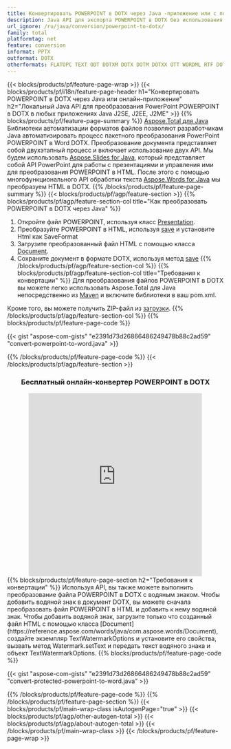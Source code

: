 ```yaml
---
title: Конвертировать POWERPOINT в DOTX через Java -приложение или с помощью бесплатного онлайн-конвертера 
description: Java API для экспорта POWERPOINT в DOTX без использования Microsoft Word или PowerPoint или онлайн. Быстро протестируйте бесплатный онлайн-конвертер POT в CSV, прежде чем интегрировать код. 
url_ignore: /ru/java/conversion/powerpoint-to-dotx/
family: total
platformtag: net
feature: conversion
informat: PPTX
outformat: DOTX
otherformats: FLATOPC TEXT ODT DOTXM DOTX DOTM DOTXX OTT WORDML RTF DOT WORD
---
```

{{< blocks/products/pf/feature-page-wrap >}}
{{< blocks/products/pf/i18n/feature-page-header h1="Конвертировать POWERPOINT в DOTX через Java или онлайн-приложение" h2="Локальный Java API для преобразования PowerPoint POWERPOINT в DOTX в любых приложениях Java J2SE, J2EE, J2ME" >}}
{{% blocks/products/pf/feature-page-summary %}}
[Aspose.Total для Java](https://products.aspose.com/total/java/) Библиотеки автоматизации форматов файлов позволяют разработчикам Java автоматизировать процесс пакетного преобразования PowerPoint POWERPOINT в Word DOTX. Преобразование документа представляет собой двухэтапный процесс и включает использование двух API. Мы будем использовать [Aspose.Slides for Java](https://products.aspose.com/slides/java/), который представляет собой API PowerPoint для работы с презентациями и управления ими для преобразования POWERPOINT в HTML. После этого с помощью многофункционального API обработки текста [Aspose.Words for Java](https://products.aspose.com/words/java/) мы преобразуем HTML в DOTX.
{{% /blocks/products/pf/feature-page-summary  %}}
{{< blocks/products/pf/agp/feature-section >}}
{{% blocks/products/pf/agp/feature-section-col title="Как преобразовать POWERPOINT в DOTX через Java" %}}
1. Откройте файл POWERPOINT, используя класс [Presentation](https://reference.aspose.com/slides/java/com.aspose.slides/Presentation).
2. Преобразуйте POWERPOINT в HTML, используя [save](https://reference.aspose.com/slides/java/com.aspose.slides/Presentation#save-java.lang.String-int-com.aspose.slides.ISaveOptions-) и установите Html как SaveFormat
3. Загрузите преобразованный файл HTML с помощью класса [Document](https://reference.aspose.com/words/java/com.aspose.words/Document).
4. Сохраните документ в формате DOTX, используя метод [save](https://reference.aspose.com/words/java/com.aspose.words/Document#save(java.lang.String,int))
{{% /blocks/products/pf/agp/feature-section-col %}}
{{% blocks/products/pf/agp/feature-section-col title="Требования к конвертации" %}}
Для преобразования файлов POWERPOINT в DOTX вы можете легко использовать Aspose.Total для Java непосредственно из [Maven](https://releases.aspose.com/total/java/) и включите библиотеки в ваш pom.xml.

Кроме того, вы можете получить ZIP-файл из [загрузки](https://releases.aspose.com/total/java).
{{% /blocks/products/pf/agp/feature-section-col %}}
{{% blocks/products/pf/feature-page-code %}}

{{< gist "aspose-com-gists" "e2391d73d26866486249478b88c2ad59" "convert-powerpoint-to-word.java" >}}


{{% /blocks/products/pf/feature-page-code %}}
{{< /blocks/products/pf/agp/feature-section >}}

<div class="container-fluid agp-content bg-white aboutfile box-1 vh100 section nopbtm">
<div class=container>
<div class=row>
<div class="demobox tc col-md-12 padding-0" align="center">

<h3>Бесплатный онлайн-конвертер POWERPOINT в DOTX</h3>

<iframe style="border: none; height: 426px;" scrolling="no" src="https://total-conversion-app-65z5r2lp.qa.k8s.dynabic.com/?to=dotx&from=pptx" id="child-iframe" width="80%"></iframe>

</div></div>
</div></div>
{{% blocks/products/pf/feature-page-section  h2="Требования к конвертации" %}}
Используя API, вы также можете выполнить преобразование файла POWERPOINT в DOTX с водяным знаком. Чтобы добавить водяной знак в документ DOTX, вы можете сначала преобразовать файл POWERPOINT в HTML и добавить к нему водяной знак. Чтобы добавить водяной знак, загрузите только что созданный файл HTML с помощью класса [Document](https://reference.aspose.com/words/java/com.aspose.words/Document), создайте экземпляр TextWatermarkOptions и установите его свойства, вызвать метод Watermark.setText и передать текст водяного знака и объект TextWatermarkOptions.  
{{% blocks/products/pf/feature-page-code %}}

{{< gist "aspose-com-gists" "e2391d73d26866486249478b88c2ad59" "convert-protected-powerpoint-to-word.java" >}}

{{% /blocks/products/pf/feature-page-code  %}}
{{% /blocks/products/pf/feature-page-section %}}
{{< blocks/products/pf/main-wrap-class isAutogenPage="true" >}}
{{< blocks/products/pf/agp/other-autogen-total >}}
{{< blocks/products/pf/agp/about-autogen-total >}}
{{< /blocks/products/pf/main-wrap-class >}}
{{< /blocks/products/pf/feature-page-wrap >}}